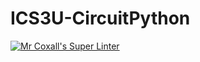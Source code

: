 # ICS3U-CircuitPython

[![Mr Coxall's Super Linter](https://github.com/Kyanh-Pham/ICS3U-CircuitPython/workflows/Mr%20Coxall's%20Super%20Linter/badge.svg)](https://github.com/Kyanh-Pham/ICS3U-CircuitPython/actions/)
